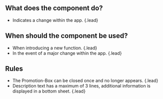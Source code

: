 ## What does the component do?
* Indicates a change within the app. {.lead}

## When should the component be used?
* When introducing a new function. {.lead}
* In the event of a major change within the app. {.lead}

## Rules
* The Promotion-Box can be closed once and no longer appears. {.lead}
* Description text has a maximum of 3 lines, additional information is displayed in a bottom sheet. {.lead}
